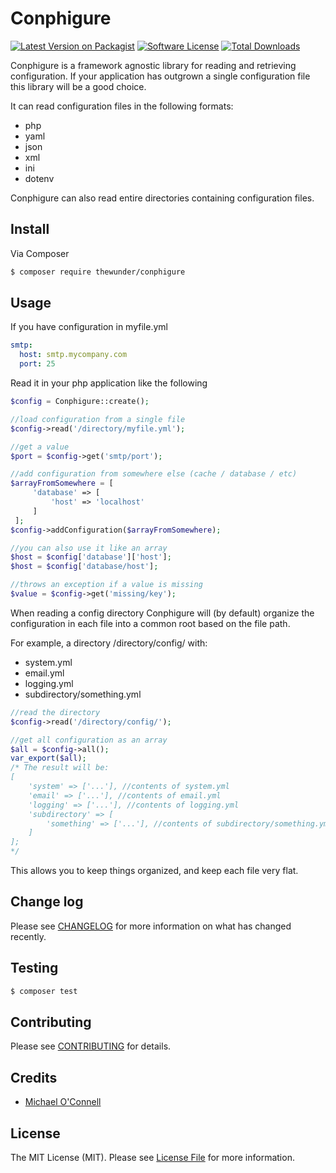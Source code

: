 # Conphigure

[![Latest Version on Packagist][ico-version]][link-packagist]
[![Software License][ico-license]](LICENSE.md)
[![Total Downloads][ico-downloads]][link-downloads]

Conphigure is a framework agnostic library for reading and retrieving configuration.
If your application has outgrown a single configuration file this library will be a good choice.

It can read configuration files in the following formats:

- php
- yaml
- json
- xml
- ini
- dotenv

Conphigure can also read entire directories containing configuration files.

## Install

Via Composer

``` bash
$ composer require thewunder/conphigure
```

## Usage

If you have configuration in myfile.yml

``` yaml
smtp:
  host: smtp.mycompany.com
  port: 25

```

Read it in your php application like the following

``` php
$config = Conphigure::create();

//load configuration from a single file
$config->read('/directory/myfile.yml');

//get a value
$port = $config->get('smtp/port');

//add configuration from somewhere else (cache / database / etc)
$arrayFromSomewhere = [
     'database' => [
         'host' => 'localhost'
     ]
 ];
$config->addConfiguration($arrayFromSomewhere);

//you can also use it like an array
$host = $config['database']['host'];
$host = $config['database/host'];

//throws an exception if a value is missing
$value = $config->get('missing/key');

```

When reading a config directory Conphigure will (by default) organize the configuration in each file into a common root based
on the file path.

For example, a directory /directory/config/ with:

- system.yml
- email.yml
- logging.yml
- subdirectory/something.yml

``` php
//read the directory
$config->read('/directory/config/');

//get all configuration as an array
$all = $config->all();
var_export($all);
/* The result will be:
[
    'system' => ['...'], //contents of system.yml
    'email' => ['...'], //contents of email.yml
    'logging' => ['...'], //contents of logging.yml
    'subdirectory' => [
        'something' => ['...'], //contents of subdirectory/something.yml
    ]
];
*/

```

This allows you to keep things organized, and keep each file very flat.

## Change log

Please see [CHANGELOG](CHANGELOG.md) for more information on what has changed recently.

## Testing

``` bash
$ composer test
```

## Contributing

Please see [CONTRIBUTING](CONTRIBUTING.md) for details.

## Credits

- [Michael O'Connell][link-author]

## License

The MIT License (MIT). Please see [License File](LICENSE.md) for more information.

[ico-version]: https://img.shields.io/packagist/v/thewunder/conphigure.svg?style=flat-square
[ico-license]: https://img.shields.io/badge/license-MIT-brightgreen.svg?style=flat-square
[ico-downloads]: https://img.shields.io/packagist/dt/thewunder/conphigure.svg?style=flat-square

[link-packagist]: https://packagist.org/packages/thewunder/conphigure
[link-coverage]: https://coveralls.io/github/thewunder/conphigure?branch=master
[link-downloads]: https://packagist.org/packages/thewunder/conphigure
[link-author]: https://github.com/thewunder
[link-contributors]: ../../contributors

